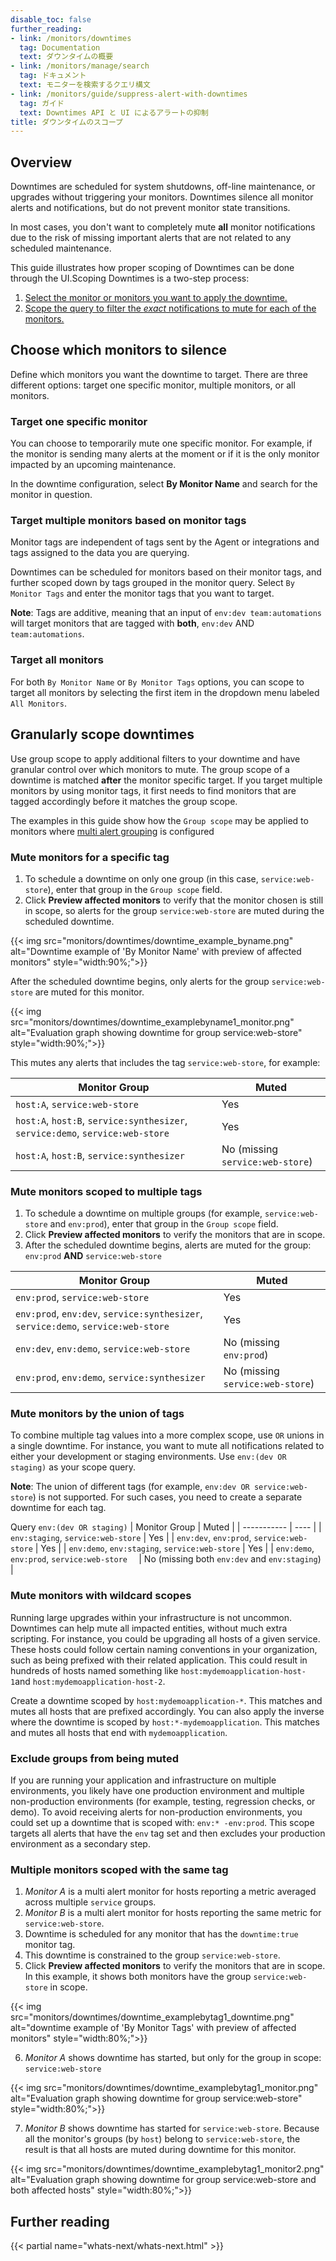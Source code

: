 ```yaml
---
disable_toc: false
further_reading:
- link: /monitors/downtimes
  tag: Documentation
  text: ダウンタイムの概要
- link: /monitors/manage/search
  tag: ドキュメント
  text: モニターを検索するクエリ構文
- link: /monitors/guide/suppress-alert-with-downtimes
  tag: ガイド
  text: Downtimes API と UI によるアラートの抑制
title: ダウンタイムのスコープ
---
```


## Overview

Downtimes are scheduled for system shutdowns, off-line maintenance, or upgrades without triggering your monitors. Downtimes silence all monitor alerts and notifications, but do not prevent monitor state transitions.

In most cases, you don't want to completely mute **all** monitor notifications due to the risk of missing important alerts that are not related to any scheduled maintenance.

This guide illustrates how proper scoping of Downtimes can be done through the UI.Scoping Downtimes is a two-step process:
1. [Select the monitor or monitors you want to apply the downtime.](#choose-which-monitors-to-silence)
2. [Scope the query to filter the _exact_ notifications to mute for each of the monitors.](#granularly-scope-downtimes)

## Choose which monitors to silence

Define which monitors you want the downtime to target. There are three different options: target one specific monitor, multiple monitors, or all monitors.

### Target one specific monitor

You can choose to temporarily mute one specific monitor. For example, if the monitor is sending many alerts at the moment or if it is the only monitor impacted by an upcoming maintenance.

In the downtime configuration, select **By Monitor Name** and search for the monitor in question.

### Target multiple monitors based on monitor tags

<div class="alert alert-info">Monitor tags are independent of tags sent by the Agent or integrations and tags assigned to the data you are querying.</div>

Downtimes can be scheduled for monitors based on their monitor tags, and further scoped down by tags grouped in the monitor query. Select `By Monitor Tags` and enter the monitor tags that you want to target.

**Note**: Tags are additive, meaning that an input of `env:dev team:automations` will target monitors that are tagged with **both**, `env:dev` AND `team:automations`.

### Target all monitors

For both `By Monitor Name` or `By Monitor Tags` options, you can scope to target all monitors by selecting the first item in the dropdown menu labeled `All Monitors`.

## Granularly scope downtimes

Use group scope to apply additional filters to your downtime and have granular control over which monitors to mute. The group scope of a downtime is matched **after** the monitor specific target. If you target multiple monitors by using monitor tags, it first needs to find monitors that are tagged accordingly before it matches the group scope.

The examples in this guide show how the `Group scope` may be applied to monitors where [multi alert grouping][2] is configured

### Mute monitors for a specific tag

1. To schedule a downtime on only one group (in this case, `service:web-store`), enter that group in the `Group scope` field.
2. Click **Preview affected monitors** to verify that the monitor chosen is still in scope, so alerts for the group `service:web-store` are muted during the scheduled downtime.

{{< img src="monitors/downtimes/downtime_example_byname.png" alt="Downtime example of 'By Monitor Name' with preview of affected monitors" style="width:90%;">}}

After the scheduled downtime begins, only alerts for the group `service:web-store` are muted for this monitor.

{{< img src="monitors/downtimes/downtime_examplebyname1_monitor.png" alt="Evaluation graph showing downtime for group service:web-store" style="width:90%;">}}

This mutes any alerts that includes the tag `service:web-store`, for example:

| Monitor Group                | Muted |
| ---------------------------  | --- |
| `host:A`, `service:web-store`| Yes |
| `host:A`, `host:B`, `service:synthesizer`, `service:demo`, `service:web-store`| Yes |
| `host:A`, `host:B`, `service:synthesizer`| No (missing `service:web-store`) |


### Mute monitors scoped to multiple tags

1. To schedule a downtime on multiple groups (for example, `service:web-store` and `env:prod`), enter that group in the `Group scope` field.
2. Click **Preview affected monitors** to verify the monitors that are in scope.
3. After the scheduled downtime begins, alerts are muted for the group:
`env:prod` **AND** `service:web-store`

| Monitor Group                                                                    | Muted |
| -----------                                                                      | ----  |
| `env:prod`, `service:web-store`                                                  | Yes |
| `env:prod`, `env:dev`, `service:synthesizer`, `service:demo`, `service:web-store`| Yes |
| `env:dev`, `env:demo`, `service:web-store`                                       | No (missing `env:prod`) |
| `env:prod`, `env:demo`, `service:synthesizer`                                    | No (missing `service:web-store`) |


### Mute monitors by the union of tags

To combine multiple tag values into a more complex scope, use `OR` unions in a single downtime. For instance, you want to mute all notifications related to either your development or staging environments. Use `env:(dev OR staging)` as your scope query.

**Note**: The union of different tags (for example, `env:dev OR service:web-store`) is not supported. For such cases, you need to create a separate downtime for each tag.

Query `env:(dev OR staging)`
| Monitor Group                                                                    | Muted |
| -----------                                                                      | ----  |
| `env:staging`, `service:web-store`                                               | Yes |
| `env:dev`, `env:prod`, `service:web-store`                                       | Yes |
| `env:demo`, `env:staging`, `service:web-store`                                   | Yes |
| `env:demo`, `env:prod`, `service:web-store  `                                    | No (missing both `env:dev` and `env:staging`) |

### Mute monitors with wildcard scopes

Running large upgrades within your infrastructure is not uncommon. Downtimes can help mute all impacted entities, without much extra scripting. For instance, you could be upgrading all hosts of a given service. These hosts could follow certain naming conventions in your organization, such as being prefixed with their related application. This could result in hundreds of hosts named something like `host:mydemoapplication-host-1`and `host:mydemoapplication-host-2`.

Create a downtime scoped by `host:mydemoapplication-*`. This matches and mutes all hosts that are prefixed accordingly. You can also apply the inverse where the downtime is scoped by `host:*-mydemoapplication`. This matches and mutes all hosts that end with `mydemoapplication`.

### Exclude groups from being muted

If you are running your application and infrastructure on multiple environments, you likely have one production environment and multiple non-production environments (for example, testing, regression checks, or demo). To avoid receiving alerts for non-production environments, you could set up a downtime that is scoped with: `env:* -env:prod`. This scope targets all alerts that have the `env` tag set and then excludes your production environment as a secondary step.

### Multiple monitors scoped with the same tag

1. *Monitor A* is a multi alert monitor for hosts reporting a metric averaged across multiple `service` groups.
2. *Monitor B* is a multi alert monitor for hosts reporting the same metric for `service:web-store`.
3. Downtime is scheduled for any monitor that has the `downtime:true` monitor tag.
4. This downtime is constrained to the group `service:web-store`.
5. Click **Preview affected monitors** to verify the monitors that are in scope. In this example, it shows both monitors have the group `service:web-store` in scope.

{{< img src="monitors/downtimes/downtime_examplebytag1_downtime.png" alt="downtime example of 'By Monitor Tags' with preview of affected monitors" style="width:80%;">}}

6. *Monitor A* shows downtime has started, but only for the group in scope: `service:web-store`

{{< img src="monitors/downtimes/downtime_examplebytag1_monitor.png" alt="Evaluation graph showing downtime for group service:web-store" style="width:80%;">}}

7. *Monitor B* shows downtime has started for `service:web-store`. Because all the monitor's groups (by `host`) belong to `service:web-store`, the result is that all hosts are muted during downtime for this monitor.

{{< img src="monitors/downtimes/downtime_examplebytag1_monitor2.png" alt="Evaluation graph showing downtime for group service:web-store and both affected hosts" style="width:80%;">}}

## Further reading

{{< partial name="whats-next/whats-next.html" >}}

[1]: /ja/monitors/manage/#monitor-tags
[2]: /ja/monitors/configuration/#multi-alert
[3]: /ja/monitors/manage/search/